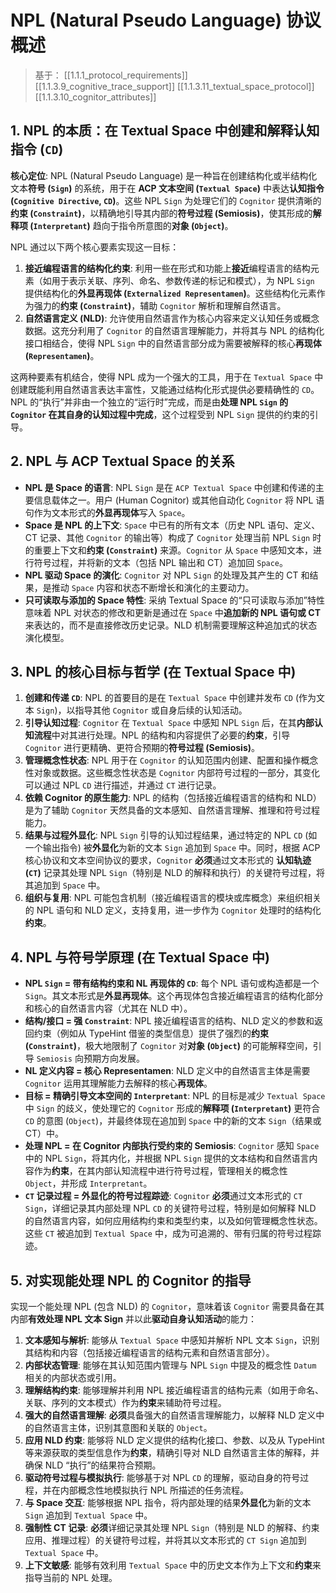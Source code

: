 # NPL (Natural Pseudo Language) 协议概述

> 基于： [[1.1.1_protocol_requirements]] [[1.1.3.9_cognitive_trace_support]] [[1.1.3.11_textual_space_protocol]] [[1.1.3.10_cognitor_attributes]]

## 1. NPL 的本质：在 Textual Space 中创建和解释认知指令 (`CD`)

**核心定位**: NPL (Natural Pseudo Language) 是一种旨在创建结构化或半结构化文本**符号 (`Sign`)** 的系统，用于在 **ACP 文本空间 (`Textual Space`)** 中表达**认知指令 (`Cognitive Directive`, `CD`)**。这些 NPL `Sign` 为处理它们的 `Cognitor` 提供清晰的**约束 (`Constraint`)**，以精确地引导其内部的**符号过程 (Semiosis)**，使其形成的**解释项 (`Interpretant`)** 趋向于指令所意图的**对象 (`Object`)**。

NPL 通过以下两个核心要素实现这一目标：

1. **接近编程语言的结构化约束**: 利用一些在形式和功能上**接近**编程语言的结构元素（如用于表示关联、序列、命名、参数传递的标记和模式），为 NPL `Sign` 提供结构化的**外显再现体 (`Externalized Representamen`)**。这些结构化元素作为强力的**约束 (`Constraint`)**，辅助 `Cognitor` 解析和理解自然语言。
2. **自然语言定义 (NLD)**: 允许使用自然语言作为核心内容来定义认知任务或概念数据。这充分利用了 `Cognitor` 的自然语言理解能力，并将其与 NPL 的结构化接口相结合，使得 NPL `Sign` 中的自然语言部分成为需要被解释的核心**再现体 (`Representamen`)**。

这两种要素有机结合，使得 NPL 成为一个强大的工具，用于在 `Textual Space` 中创建既能利用自然语言表达丰富性，又能通过结构化形式提供必要精确性的 `CD`。NPL 的“执行”并非由一个独立的“运行时”完成，而是由**处理 NPL `Sign` 的 `Cognitor` 在其自身的认知过程中完成**，这个过程受到 NPL `Sign` 提供的约束的引导。

## 2. NPL 与 ACP Textual Space 的关系

- **NPL 是 Space 的语言**: NPL `Sign` 是在 `ACP Textual Space` 中创建和传递的主要信息载体之一。用户 (Human Cognitor) 或其他自动化 `Cognitor` 将 NPL 语句作为文本形式的**外显再现体**写入 `Space`。
- **Space 是 NPL 的上下文**: `Space` 中已有的所有文本（历史 NPL 语句、定义、CT 记录、其他 `Cognitor` 的输出等）构成了 `Cognitor` 处理当前 NPL `Sign` 时的重要上下文和**约束 (`Constraint`)** 来源。`Cognitor` 从 `Space` 中感知文本，进行符号过程，并将新的文本（包括 NPL 输出和 CT）追加回 `Space`。
- **NPL 驱动 Space 的演化**: `Cognitor` 对 NPL `Sign` 的处理及其产生的 CT 和结果，是推动 `Space` 内容和状态不断增长和演化的主要动力。
- **只可读取与添加的 Space 特性**: 采纳 Textual Space 的“只可读取与添加”特性意味着 NPL 对状态的修改和更新是通过在 `Space` 中**追加新的 NPL 语句或 CT**来表达的，而不是直接修改历史记录。NLD 机制需要理解这种追加式的状态演化模型。

## 3. NPL 的核心目标与哲学 (在 Textual Space 中)

1. **创建和传递 `CD`**: NPL 的首要目的是在 `Textual Space` 中创建并发布 `CD` (作为文本 `Sign`)，以指导其他 `Cognitor` 或自身后续的认知活动。
2. **引导认知过程**: `Cognitor` 在 `Textual Space` 中感知 NPL `Sign` 后，在其**内部认知流程**中对其进行处理。NPL 的结构和内容提供了必要的**约束**，引导 `Cognitor` 进行更精确、更符合预期的**符号过程 (Semiosis)**。
3. **管理概念性状态**: NPL 用于在 `Cognitor` 的认知范围内创建、配置和操作概念性对象或数据。这些概念性状态是 `Cognitor` 内部符号过程的一部分，其变化可以通过 NPL `CD` 进行描述，并通过 `CT` 进行记录。
4. **依赖 Cognitor 的原生能力**: NPL 的结构（包括接近编程语言的结构和 NLD）是为了辅助 `Cognitor` 天然具备的文本感知、自然语言理解、推理和符号过程能力。
5. **结果与过程外显化**: NPL `Sign` 引导的认知过程结果，通过特定的 NPL `CD` (如一个输出指令) 被**外显化**为新的文本 `Sign` 追加到 `Space` 中。同时，根据 ACP 核心协议和文本空间协议的要求，`Cognitor` **必须**通过文本形式的 **认知轨迹 (`CT`)** 记录其处理 NPL `Sign`（特别是 NLD 的解释和执行）的关键符号过程，将其追加到 `Space` 中。
6. **组织与复用**: NPL 可能包含机制（接近编程语言的模块或库概念）来组织相关的 NPL 语句和 NLD 定义，支持复用，进一步作为 `Cognitor` 处理时的结构化**约束**。

## 4. NPL 与符号学原理 (在 Textual Space 中)

- **NPL `Sign` = 带有结构约束和 NL 再现体的 `CD`**: 每个 NPL 语句或构造都是一个 `Sign`。其文本形式是**外显再现体**。这个再现体包含接近编程语言的结构化部分和核心的自然语言内容（尤其在 NLD 中）。
- **结构/接口 = 强 `Constraint`**: NPL 接近编程语言的结构、NLD 定义的参数和返回约束（例如从 TypeHint 借鉴的类型信息）提供了强烈的**约束 (`Constraint`)**，极大地限制了 `Cognitor` 对**对象 (`Object`)** 的可能解释空间，引导 `Semiosis` 向预期方向发展。
- **NL 定义内容 = 核心 Representamen**: NLD 定义中的自然语言主体是需要 `Cognitor` 运用其理解能力去解释的核心**再现体**。
- **目标 = 精确引导文本空间的 `Interpretant`**: NPL 的目标是减少 `Textual Space` 中 `Sign` 的歧义，使处理它的 `Cognitor` 形成的**解释项 (`Interpretant`)** 更符合 `CD` 的意图 (`Object`)，并最终体现在追加到 `Space` 中的新的文本 `Sign`（结果或 CT）中。
- **处理 NPL = 在 Cognitor 内部执行受约束的 Semiosis**: `Cognitor` 感知 `Space` 中的 NPL `Sign`，将其内化，并根据 NPL `Sign` 提供的文本结构和自然语言内容作为**约束**，在其内部认知流程中进行符号过程，管理相关的概念性 `Object`，并形成 `Interpretant`。
- **`CT` 记录过程 = 外显化的符号过程踪迹**: `Cognitor` **必须**通过文本形式的 `CT Sign`，详细记录其内部处理 NPL `CD` 的关键符号过程，特别是如何解释 NLD 的自然语言内容，如何应用结构约束和类型约束，以及如何管理概念性状态。这些 `CT` 被追加到 `Textual Space` 中，成为可追溯的、带有归属的符号过程踪迹。

## 5. 对实现能处理 NPL 的 Cognitor 的指导

实现一个能处理 NPL (包含 NLD) 的 `Cognitor`，意味着该 `Cognitor` 需要具备在其内部**有效处理 NPL 文本 Sign** 并以此**驱动自身认知活动**的能力：

1. **文本感知与解析**: 能够从 `Textual Space` 中感知并解析 NPL 文本 `Sign`，识别其结构和内容（包括接近编程语言的结构元素和自然语言部分）。
2. **内部状态管理**: 能够在其认知范围内管理与 NPL `Sign` 中提及的概念性 `Datum` 相关的内部状态或引用。
3. **理解结构约束**: 能够理解并利用 NPL 接近编程语言的结构元素（如用于命名、关联、序列的文本模式）作为**约束**来辅助符号过程。
4. **强大的自然语言理解**: **必须**具备强大的自然语言理解能力，以解释 NLD 定义中的自然语言主体，识别其意图和关联的 `Object`。
5. **应用 NLD 约束**: 能够将 NLD 定义提供的结构化接口、参数、以及从 TypeHint 等来源获取的类型信息作为**约束**，精确引导对 NLD 自然语言主体的解释，并确保 NLD “执行”的结果符合预期。
6. **驱动符号过程与模拟执行**: 能够基于对 NPL `CD` 的理解，驱动自身的符号过程，并在内部概念性地模拟执行 NPL 所描述的任务流程。
7. **与 Space 交互**: 能够根据 NPL 指令，将内部处理的结果**外显化**为新的文本 `Sign` 追加到 `Textual Space` 中。
8. **强制性 CT 记录**: **必须**详细记录其处理 NPL `Sign`（特别是 NLD 的解释、约束应用、推理过程）的关键符号过程，并将其以文本形式的 `CT Sign` 追加到 `Textual Space` 中。
9. **上下文敏感**: 能够有效利用 `Textual Space` 中的历史文本作为上下文和**约束**来指导当前的 NPL 处理。